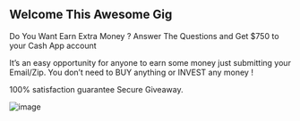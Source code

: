 ## Welcome This Awesome Gig

Do You Want Earn Extra Money ?
Answer The Questions and Get $750 to your Cash App account

<center><div id="interact-6052867dcfc2f40017b35acc"></div><script>var app_6052867dcfc2f40017b35acc;(function(d, t){var s=d.createElement(t),options={"appId":"6052867dcfc2f40017b35acc","width":"800","height":"800","async":true,"host":"quiz.tryinteract.com","no_cover":true,"redirect_host":true, "footer":"show"};s.src='https://i.tryinteract.com/embed/app.js';s.onload=s.onreadystatechange=function(){var rs=this.readyState;if(rs)if(rs!='complete')if(rs!='loaded')return;try{app_6052867dcfc2f40017b35acc=new InteractApp();app_6052867dcfc2f40017b35acc.initialize(options);app_6052867dcfc2f40017b35acc.display();}catch(e){}};var scr=d.getElementsByTagName(t)[0],par=scr.parentNode;par.insertBefore(s,scr);})(document,'script');</script></center>

It’s an easy opportunity for anyone to earn some money just submitting your Email/Zip. You don’t need to BUY anything or INVEST any money !

100% satisfaction guarantee Secure Giveaway.

![image](https://user-images.githubusercontent.com/100324592/155437515-1a516ab5-bcec-4647-8349-f9158e233b97.png)
